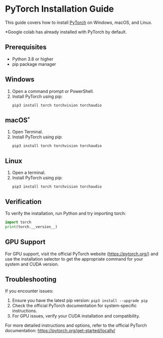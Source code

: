 # PyTorch Installation Guide

This guide covers how to install [PyTorch](https://pytorch.org/get-started/locally/) on Windows, macOS, and Linux.

*Google colab has already installed with PyTorch by default.

## Prerequisites

- Python 3.8 or higher
- pip package manager

## Windows

1. Open a command prompt or PowerShell.
2. Install PyTorch using pip:
   ```
   pip3 install torch torchvision torchaudio
   ```

## macOS˚

1. Open Terminal.
2. Install PyTorch using pip:
   ```
   pip3 install torch torchvision torchaudio
   ```

## Linux

1. Open a terminal.
2. Install PyTorch using pip:
   ```
   pip3 install torch torchvision torchaudio
   ```

## Verification

To verify the installation, run Python and try importing torch:

```python
import torch
print(torch.__version__)
```

## GPU Support

For GPU support, visit the official PyTorch website (https://pytorch.org/) and use the installation selector to get the appropriate command for your system and CUDA version.

## Troubleshooting

If you encounter issues:
1. Ensure you have the latest pip version: `pip3 install --upgrade pip`
2. Check the official PyTorch documentation for system-specific instructions.
3. For GPU issues, verify your CUDA installation and compatibility.

For more detailed instructions and options, refer to the official PyTorch documentation: https://pytorch.org/get-started/locally/
